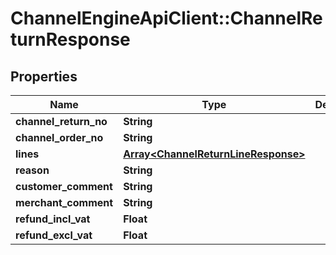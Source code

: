 # ChannelEngineApiClient::ChannelReturnResponse

## Properties
Name | Type | Description | Notes
------------ | ------------- | ------------- | -------------
**channel_return_no** | **String** |  | 
**channel_order_no** | **String** |  | 
**lines** | [**Array&lt;ChannelReturnLineResponse&gt;**](ChannelReturnLineResponse.md) |  | 
**reason** | **String** |  | [optional] 
**customer_comment** | **String** |  | [optional] 
**merchant_comment** | **String** |  | [optional] 
**refund_incl_vat** | **Float** |  | [optional] 
**refund_excl_vat** | **Float** |  | [optional] 


